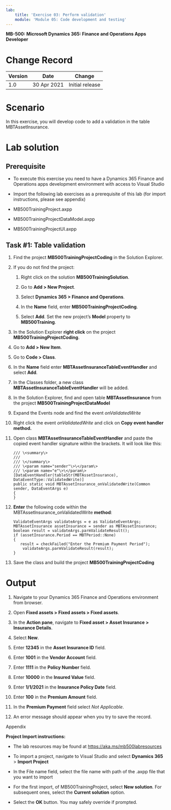 ```yaml
---
lab:
    title: 'Exercise 03: Perform validation'
    module: 'Module 05: Code development and testing'
---
```


**MB-500: Microsoft Dynamics 365: Finance and Operations Apps Developer**


Change Record
=============

| Version | Date        | Change                                                                                                                                                                                           |
|---------|-------------|--------------------------------------------------------------------------------------------------------------------------------------------------------------------------------------------------|
| 1.0     | 30 Apr 2021 | Initial release                                                                                                                                                                                  |


Scenario
========

In this exercise, you will develop code to add a validation in the table
MBTAssetInsurance.

Lab solution
============

Prerequisite
------------

-   To execute this exercise you need to have a Dynamics 365 Finance and
    Operations apps development environment with access to Visual
    Studio

-   Import the following lab exercises as a prerequisite of this lab (for import
    instructions, please see appendix)

-   MB500TrainingProject.axpp

-   MB500TrainingProjectDataModel.axpp

-   MB500TrainingProjectUI.axpp

Task \#1: Table validation
--------------------------

1.  Find the project **MB500TrainingProjectCoding** in the Solution Explorer.

2.  If you do not find the project:

    1.  Right click on the solution **MB500TrainingSolution**.

    2.  Go to **Add \> New Project**.

    3.  Select **Dynamics 365 \> Finance and Operations**.

    4.  In the **Name** field, enter **MB500TrainingProjectCoding**.

    5.  Select **Add**. Set the new project’s **Model** property to **MB500Training**.

3.  In the Solution Explorer **right click** on the project
    **MB500TrainingProjectCoding**.

4.  Go to **Add \> New Item**.

5.  Go to **Code \> Class**.

6.  In the **Name** field enter **MBTAssetInsuranceTableEventHandler** and
    select **Add**.

7.  In the Classes folder, a new class **MBTAssetInsuranceTableEventHandler**
    will be added.

8.  In the Solution Explorer, find and open table **MBTAssetInsurance** from the
    project **MB500TrainingProjectDataModel**

9.  Expand the Events node and find the event *onValidatedWrite*

10. Right click the event *onValidatedWrite* and click on **Copy event handler
    method.**

11. Open class **MBTAssetInsuranceTableEventHandler** and paste the copied event
    handler signature within the brackets. It will look like this:

		/// \<summary\>
		///
		/// \</summary\>
		/// \<param name="sender"\>\</param\>
		/// \<param name="e"\>\</param\>
		[DataEventHandler(tableStr(MBTAssetInsurance), DataEventType::ValidatedWrite)]
		public static void MBTAssetInsurance_onValidatedWrite(Common sender, DataEventArgs e)
		{
		}

12. **Enter** the following code within the MBTAssetInsurance_onValidatedWrite
    **method**:

		ValidateEventArgs validateArgs = e as ValidateEventArgs;
		MBTAssetInsurance assetInsurance = sender as MBTAssetInsurance;
		boolean result = validateArgs.parmValidateResult();
		if (assetInsurance.Period == MBTPeriod::None)
		{
		   result = checkFailed("Enter the Premium Payment Period");
			validateArgs.parmValidateResult(result);
		}

13. Save the class and build the project **MB500TrainingProjectCoding**

Output
======

1.  Navigate to your Dynamics 365 Finance and Operations environment from
    browser.

2.  Open **Fixed assets \> Fixed assets \> Fixed assets**.

3.  In the **Action pane**, navigate to **Fixed asset \> Asset Insurance \>
    Insurance Details**.

4.  Select **New**.

5.  Enter **12345** in the **Asset Insurance ID** field.

6.  Enter **1001** in the **Vendor Account** field.

7.  Enter **1111** in the **Policy Number** field.

8.  Enter **10000** in the **Insured Value** field.

9.  Enter **1/1/2021** in the **Insurance Policy Date** field.

10. Enter **100** in the **Premium Amount** field.

11. In the **Premium Payment** field select *Not Applicable*.

12. An error message should appear when you try to save the record.

Appendix 

**Project Import instructions:**  

-   The lab resources may be found at <https://aka.ms/mb500labresources>

-   To import a project, navigate to Visual Studio and select **Dynamics 365**
    \> **Import Project** 

-   In the File name field, select the file name with path of the .axpp file
    that you want to import 

-   For the first import, of MB500TrainingProject, select **New solution**. For
    subsequent ones, select the **Current solution** option.

-   Select the **OK** button. You may safely override if prompted.

